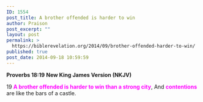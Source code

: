 ```yaml
---
ID: 1554
post_title: A brother offended is harder to win
author: Praison
post_excerpt: ""
layout: post
permalink: >
  https://biblerevelation.org/2014/09/brother-offended-harder-to-win/
published: true
post_date: 2014-09-18 10:59:59
---
```

<strong>Proverbs 18:19</strong>
<strong> New King James Version (NKJV)</strong>

19 <span style="color: #ff00ff;"><strong>A brother offended is harder to win than a strong city</strong></span>,
And <span style="color: #ff00ff;"><strong>contentions</strong> </span>are like the bars of a castle.